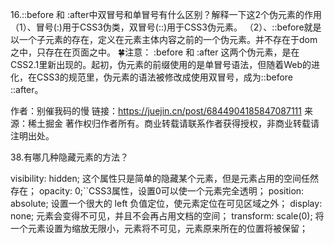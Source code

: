 
16.::before 和 :after中双冒号和单冒号有什么区别？解释一下这2个伪元素的作用
（1）、冒号(:)用于CSS3伪类，双冒号(::)用于CSS3伪元素。
（2）、::before就是以一个子元素的存在，定义在元素主体内容之前的一个伪元素。并不存在于dom之中，只存在在页面之中。
🍀注意： :before 和 :after 这两个伪元素，是在CSS2.1里新出现的。起初，伪元素的前缀使用的是单冒号语法，但随着Web的进化，在CSS3的规范里，伪元素的语法被修改成使用双冒号，成为::before ::after。

作者：别催我码的慢
链接：<https://juejin.cn/post/6844904185847087111>
来源：稀土掘金
著作权归作者所有。商业转载请联系作者获得授权，非商业转载请注明出处。

38.有哪几种隐藏元素的方法？

visibility: hidden; 这个属性只是简单的隐藏某个元素，但是元素占用的空间任然存在；
opacity: 0;``CSS3属性，设置0可以使一个元素完全透明；
position: absolute; 设置一个很大的 left 负值定位，使元素定位在可见区域之外；
display: none; 元素会变得不可见，并且不会再占用文档的空间；
transform: scale(0); 将一个元素设置为缩放无限小，元素将不可见，元素原来所在的位置将被保留；
<div hidden="hidden"> HTML5属性,效果和display:none;相同，但这个属性用于记录一个元素的状态；
height: 0; 将元素高度设为 0 ，并消除边框；
filter: blur(0); CSS3属性，括号内的数值越大，图像高斯模糊的程度越大，到达一定程度可使图像消失（此处感谢小伙伴支持）；

39.li与li之间有看不见的空白间隔是什么原因引起的？有什么解决办法？
li排列受到中间空白(回车/空格)等的影响，因为空白也属于字符，会被应用样式占据空间，产生间隔。解决办法：

在ul中用font-size：0（谷歌不支持）；可以使用letter-space：-3px;
设置float：left；

41.🤭全屏滚动的原理是什么？用到了CSS的哪些属性？
全屏滚动有点类似于轮播，整体的元素一直排列下去，假设有5个需要展示的全屏页面，那么高度是500%，只是展示100%。也可以理解为超出隐藏部分，滚动时显示。
可能用到的CSS属： overflow:hidden; transform:translate(100%, 100%); display:none;
❤️拓展 ： 也可以利用全屏视觉滚动差，使用background-attachment: fixed; 来实现全屏效果。（这里是细心的小伙伴提出的另一个idea🤨）

1. 获取当前页面的滚动位置

```js
const getScrollPosition = (el = window) => ({
    x: el.pageXOffset !== undefined ? el.pageXOffset : el.scrollLeft,
    y: el.pageYOffset !== undefined ? el.pageYOffset : el.scrollTop
})
getScrollPosition(); // {x: 0, y: 200}
```

2. 平滑滚动到页面顶部
const scrollToTop = () => {
    const c = document.documentElement.scrollTop || document.body.scrollTop
    if (c > 0) {
        window.requestAnimationFrame(scrollToTop)
        window.scrollTo(0, c - c / 8)
    }
}
scrollToTop()

3. 确定设备是移动设备还是台式机/笔记本电脑
const detectDeviceType = () =>
    /Android|webOS|iPhone|iPad|iPod|BlackBerry|IEMobile|Opera Mini/i
    .test(navigator.userAgent) ?
    'Mobile' : 'Desktop'
detectDeviceType() // "Mobile" or "Desktop"

4. 带图带事件的桌面通知
function doNotify(title, options = {}, events = {}) {
  const notification = new Notification(title, options)
  for (let event in events) {
    notification[event] = events[event]
  }
}

function notify(title, options = {}, events = {}) {
  if (!('Notification' in window)) {
    return console.error('This browser does not support desktop notification')
  } else if (Notification.permission === 'granted') {
    doNotify(title, options, events)
  } else if (Notification.permission !== 'denied') {
    Notification.requestPermission().then(function (permission) {
      if (permission === 'granted') {
        doNotify(title, options, events)
      }
    })
  }
}
notify(
  '中奖提示',
  {
    icon: 'https://sf1-ttcdn-tos.pstatp.com/img/user-avatar/f1a9f122e925aeef5e4534ff7f706729~300x300.image',
    body: '恭喜你，掘金签到一等奖',
    tag: 'prize'
  },
  {
    onclick(ev) {
      console.log(ev)
      ev.target.close()
      window.focus()
    }
  }
)

5. 数组转树
function treeDataTranslate(data, id = 'id', pid = 'pId') {
  var res = []
  var temp = {}
  for (var i = 0; i < data.length; i++) {
    temp[data[i][id]] = data[i]
  }
  for (var k = 0; k < data.length; k++) {
    if (temp[data[k][pid]] && data[k][id] !== data[k][pid]) {
      if (!temp[data[k][pid]]['children']) {
        temp[data[k][pid]]['children'] = []
      }
      temp[data[k][pid]]['children'].push(data[k])
    } else {
      res.push(data[k])
    }
  }
  return res
}

6. 禁用在浏览器打开控制台
setInterval(function () {
  check()
}, 4000)
var check = function () {
  function doCheck(a) {
    if [('' + a / a]('length') !== 1 || a % 20 === 0) {
      ;(function () {}['constructor']('debugger')())
    } else {
      ;(function () {}['constructor']('debugger')())
    }
    doCheck(++a)
  }
  try {
    doCheck(0)
  } catch (err) {}
}
check()

7. 函数柯里化
function add() {
  let args = [...arguments]
  function _add() {
      args.push(...arguments)
return_add
  }
  _add.toString = function () {
      return args.reduce((pre, cur) => {
          return pre + cur
      })
  }
return_add
}
console.log(add(1, 2)(3, 4)(5)(6)()().toString())

8. toFullScreen：全屏
function toFullScreen() {
  let elem = document.body
  elem.webkitRequestFullScreen
    ? elem.webkitRequestFullScreen()
    : elem.mozRequestFullScreen
    ? elem.mozRequestFullScreen()
    : elem.msRequestFullscreen
    ? elem.msRequestFullscreen()
    : elem.requestFullScreen
    ? elem.requestFullScreen()
    : alert('浏览器不支持全屏')
}

9. exitFullscreen：退出全屏
function exitFullscreen() {
  let elem = parent.document
  elem.webkitCancelFullScreen
    ? elem.webkitCancelFullScreen()
    : elem.mozCancelFullScreen
    ? elem.mozCancelFullScreen()
    : elem.cancelFullScreen
    ? elem.cancelFullScreen()
    : elem.msExitFullscreen
    ? elem.msExitFullscreen()
    : elem.exitFullscreen
    ? elem.exitFullscreen()
    : alert('切换失败,可尝试Esc退出')
}

10. 禁止右键、选择、复制
;['contextmenu', 'selectstart', 'copy'].forEach(function (ev) {
  document.addEventListener(ev, function (event) {
    return (event.returnValue = false)
  })
})

11. 首字母大写
let firstUpperCase = ([first, ...rest]) => first?.toUpperCase() + rest.join('')

12. 数据类型验证
function typeOf(obj) {
  const toString = Object.prototype.toString
  const map = {
    '[object Boolean]': 'boolean',
    '[object Number]': 'number',
    '[object String]': 'string',
    '[object Function]': 'function',
    '[object Array]': 'array',
    '[object Date]': 'date',
    '[object RegExp]': 'regExp',
    '[object Undefined]': 'undefined',
    '[object Null]': 'null',
    '[object Object]': 'object',
    '[object FormData]': 'formData',
    '[object Symbol]': 'symbol',
    '[object BigInt]': 'bigint'
  }
  return map[toString.call(obj)]
}

13. 复制文本
copyPersonURL(content) {
  let that = this
  if (window.ClipboardData) {
      window.clipboardData.setData('text', content)
  } else {
      ;(function (content) {
          document.oncopy = function (e) {
              e.clipboardData.setData('text', content)
              e.preventDefault()
              document.oncopy = null
          }
      })(content)
      document.execCommand('Copy')
  }
}

14.docx文件转html
部分样式无法实现，所以最好还是后端去实现，后端的比较成熟，这里用vue来演示
需要安装插件mammoth
npm install mammoth --save

    <input type="file" name="file" @change="changeFile" />
    <div id="wordView" v-html="wordText" />

import mammoth from "mammoth"

    //选择本地文件预览
    changeFile(event) {
      // if(event.target.files[0].name.indexOf('docx')>-1){
        let that = this;
        let file = event.target.files[0];
        let reader = new FileReader();
        reader.onload = function (loadEvent) {
          let arrayBuffer = loadEvent.target.result; //arrayBuffer
          mammoth
            .convertToHtml({ arrayBuffer: arrayBuffer })
            // .convertToMarkdown({ arrayBuffer: arrayBuffer })
            .then(that.displayResult)
            .done();
        };
        reader.readAsArrayBuffer(file);
      // }
    },
    //页面渲染
    displayResult(result) {
      console.log(result.value)
      this.wordText = result.value;
    }

15.验证'()'是否成对出现
[..."(())()(()())"].reduce((a,i)=> i === '(' ? a+1 : a-1 , 0);
// 输出0则是

16.判断当前标签页是否激活
const isTabInView = () => !document.hidden

17.打开浏览器打印框
const showPrintDialog = () => window.print()

18.html转图片
需要安装插件dom-to-image
npm install dom-to-image

import domtoimage from 'dom-to-image';
downLoadPhoto () {
  const node = document.getElementById('table')//对应的html标签id
  domtoimage.toPng(node)
    .then((dataUrl) => {
      const img = new Image()
      img.src = dataUrl
      // 将获取到的base64下载下来
      const imgUrl = img.src
      if (window.navigator.msSaveOrOpenBlob) {
        const bstr = atob[imgUrl.split(','](1))
        let n = bstr.length
        const u8arr = new Uint8Array(n)
        while (n--) {
          u8arr[n] = bstr.charCodeAt(n)
        }
        const blob = new Blob([u8arr])
        window.navigator.msSaveOrOpenBlob(blob, 'chart-download' + '.' + 'png')
      } else {
        // 这里就按照chrome等新版浏览器来处理
        const a = document.createElement('a')
        a.href = imgUrl
        a.setAttribute('download', 'chart-download')
        a.click()
      }
    })
}

19.字符串转base与base64转字符串
// 加密
function base64EncodeUnicode(str) {
    return btoa(encodeURIComponent(str).replace(/%([0-9A-F]{2})/g, function(match, p1) {
        return String.fromCharCode('0x' + p1);
    }));
}
// 解密
function base64DecodeUnicode(str) {
    return decodeURIComponent(atob(str).split('').map(function(c) {
        return '%' + ('00' + c.charCodeAt(0).toString(16)).slice(-2);
    }).join(''));
}

20.图片添加水印
const setWatermark = ({
  url = '',
  textAlign = 'center',
  textBaseline = 'middle',
  font = "20px Microsoft Yahei",
  fillStyle = 'rgba(184, 184, 184, 0.8)',
  content = '水印',
  cb = null,
  textX = 100,
  textY = 30
} = {}) => {
  const img = new Image()
  img.src = url
  img.crossOrigin = 'anonymous'
  img.onload = function () {
    const canvas = document.createElement('canvas')
    // 斜式水印处理
    const _w = img.width
const_h = img.height
    const clientWidth = document.body.clientWidth
const proportion =_h /_w

    canvas.width = _w
    canvas.height = _h
    const ctx = canvas.getContext('2d')
    ctx.drawImage(img, 0, 0, clientWidth, clientWidth * proportion)
    ctx.textAlign = textAlign
    ctx.textBaseline = textBaseline
    ctx.font = font
    ctx.fillStyle = fillStyle
    // ctx.fillText(content, _w - textX, _h - textY) // 右下角水印

    // 斜式水印
    ctx.rotate((-15 * Math.PI) / 180)
    for (let i = 0; i < 5; i++) {
      for (let j = 0; j < 7; j++) {
        ctx.fillText(content, i * (clientWidth / 5), j * (clientWidth * proportion / 5))
      }
    }
    const base64Url = canvas.toDataURL()
    cb && cb(base64Url)
  }
}
//  用法
setWatermark({
  url: 'xxxx',
  content: '测试水印',
  cb: (base64Url) => {
    console.log(base64Url)
  }
})

21.获取hh:mm:ss时间
const timeFormat = date => date.toTimeString().slice(0, 8)
timeFormat(new Date())

22.移动端获取软键盘高度
// ios软键盘弹起后 可以修改固定底部的元素bottom的值
visualViewport.addEventListener('resize', () => {
  let keyboardHeight = document.body.clientHeight - visualViewport.height
})

一、日期处理

1. 检查日期是否有效
该方法用于检测给出的日期是否有效：
const isDateValid = (...val) => !Number.isNaN(new Date(...val).valueOf());

isDateValid("December 17, 1995 03:24:00");  // true
复制代码
2. 计算两个日期之间的间隔
该方法用于计算两个日期之间的间隔时间：
const dayDif = (date1, date2) => Math.ceil(Math.abs(date1.getTime() - date2.getTime()) / 86400000)

dayDif(new Date("2021-11-3"), new Date("2022-2-1"))  // 90
复制代码
距离过年还有90天~
3. 查找日期位于一年中的第几天
该方法用于检测给出的日期位于今年的第几天：
const dayOfYear = (date) => Math.floor((date - new Date(date.getFullYear(), 0, 0)) / 1000 / 60 / 60 / 24);

dayOfYear(new Date());   // 307
复制代码
2021年已经过去300多天了~
4. 时间格式化
该方法可以用于将时间转化为hour:minutes:seconds的格式：
const timeFromDate = date => date.toTimeString().slice(0, 8);

timeFromDate(new Date(2021, 11, 2, 12, 30, 0));  // 12:30:00
timeFromDate(new Date());  // 返回当前时间 09:00:00
复制代码
二、字符串处理

1. 字符串首字母大写
该方法用于将英文字符串的首字母大写处理：
const capitalize = str => str.charAt(0).toUpperCase() + str.slice(1)

capitalize("hello world")  // Hello world
复制代码
2. 翻转字符串
该方法用于将一个字符串进行翻转操作，返回翻转后的字符串：
const reverse = str => str.split('').reverse().join('');

reverse('hello world');   // 'dlrow olleh'
复制代码
3. 随机字符串
该方法用于生成一个随机的字符串：
const randomString = () => Math.random().toString(36).slice(2);

randomString();
复制代码
4. 截断字符串
该方法可以从指定长度处截断字符串:
const truncateString = (string, length) => string.length < length ? string : `${string.slice(0, length - 3)}...`;

truncateString('Hi, I should be truncated because I am too loooong!', 36)   // 'Hi, I should be truncated because...'
复制代码
5. 去除字符串中的HTML
该方法用于去除字符串中的HTML元素：
const stripHtml = html => (new DOMParser().parseFromString(html, 'text/html')).body.textContent || '';
复制代码
三、数组处理

1. 从数组中移除重复项
该方法用于移除数组中的重复项：
const removeDuplicates = (arr) => [...new Set(arr)];

console.log(removeDuplicates([1, 2, 2, 3, 3, 4, 4, 5, 5, 6]));
复制代码
2. 判断数组是否为空
该方法用于判断一个数组是否为空数组，它将返回一个布尔值：
const isNotEmpty = arr => Array.isArray(arr) && arr.length > 0;

isNotEmpty([1, 2, 3]);  // true
复制代码
3. 合并两个数组
可以使用下面两个方法来合并两个数组：
const merge = (a, b) => a.concat(b);

const merge = (a, b) => [...a, ...b];
复制代码
四、数字操作

1. 判断一个数是奇数还是偶数
该方法用于判断一个数字是奇数还是偶数：
const isEven = num => num % 2 === 0;

isEven(996);
复制代码
2. 获得一组数的平均值
const average = (...args) => args.reduce((a, b) => a + b) / args.length;

average(1, 2, 3, 4, 5);   // 3
复制代码
3. 获取两个整数之间的随机整数
该方法用于获取两个整数之间的随机整数
const random = (min, max) => Math.floor(Math.random() * (max - min + 1) + min);

random(1, 50);
复制代码
4. 指定位数四舍五入
该方法用于将一个数字按照指定位进行四舍五入：
const round = (n, d) => Number(Math.round(n + "e" + d) + "e-" + d)

round(1.005, 2) //1.01
round(1.555, 2) //1.56
复制代码
五、颜色操作

1. 将RGB转化为十六机制
该方法可以将一个RGB的颜色值转化为16进制值：
const rgbToHex = (r, g, b) => "#" + ((1 << 24) + (r << 16) + (g << 8) + b).toString(16).slice(1);

rgbToHex(255, 255, 255);  // '#ffffff'
复制代码
2. 获取随机十六进制颜色
该方法用于获取一个随机的十六进制颜色值：
const randomHex = () => `#${Math.floor(Math.random() * 0xffffff).toString(16).padEnd(6, "0")}`;

randomHex();
复制代码
六、浏览器操作

1. 复制内容到剪切板
该方法使用 navigator.clipboard.writeText 来实现将文本复制到剪贴板：
const copyToClipboard = (text) => navigator.clipboard.writeText(text);

copyToClipboard("Hello World");
复制代码
2. 清除所有cookie
该方法可以通过使用 document.cookie 来访问 cookie 并清除存储在网页中的所有 cookie：
const clearCookies = document.cookie.split(';').forEach(cookie => document.cookie = cookie.replace(/^ +/, '').replace(/=.*/, `=;expires=${new Date(0).toUTCString()};path=/`));
复制代码
3. 获取选中的文本
该方法通过内置的 getSelection 属性获取用户选择的文本：
const getSelectedText = () => window.getSelection().toString();

getSelectedText();
复制代码
4. 检测是否是黑暗模式
该方法用于检测当前的环境是否是黑暗模式，它是一个布尔值：
const isDarkMode = window.matchMedia && window.matchMedia('(prefers-color-scheme: dark)').matches

console.log(isDarkMode)
复制代码
5. 滚动到页面顶部
该方法用于在页面中返回顶部：
const goToTop = () => window.scrollTo(0, 0);

goToTop();
复制代码
6. 判断当前标签页是否激活
该方法用于检测当前标签页是否已经激活：
const isTabInView = () => !document.hidden;
复制代码
7. 判断当前是否是苹果设备
该方法用于检测当前的设备是否是苹果的设备：
const isAppleDevice = () => /Mac|iPod|iPhone|iPad/.test(navigator.platform);

isAppleDevice();
复制代码
8. 是否滚动到页面底部
该方法用于判断页面是否已经底部：
const scrolledToBottom = () => document.documentElement.clientHeight + window.scrollY >= document.documentElement.scrollHeight;
复制代码
9. 重定向到一个URL
该方法用于重定向到一个新的URL：
const redirect = url => location.href = url

redirect("https://www.google.com/")
复制代码
10. 打开浏览器打印框
该方法用于打开浏览器的打印框：
const showPrintDialog = () => window.print()
复制代码
七、其他操作

1. 随机布尔值
该方法可以返回一个随机的布尔值，使用Math.random()可以获得0-1的随机数，与0.5进行比较，就有一半的概率获得真值或者假值。
const randomBoolean = () => Math.random() >= 0.5;

randomBoolean();
复制代码
2. 变量交换
可以使用以下形式在不适用第三个变量的情况下，交换两个变量的值：
[foo, bar] = [bar, foo];
复制代码
3. 获取变量的类型
该方法用于获取一个变量的类型：
const trueTypeOf = (obj) => Object.prototype.toString.call(obj).slice(8, -1).toLowerCase();

trueTypeOf('');     // string
trueTypeOf(0);      // number
trueTypeOf();       // undefined
trueTypeOf(null);   // null
trueTypeOf({});     // object
trueTypeOf([]);     // array
trueTypeOf(0);      // number
trueTypeOf(() => {});  // function
复制代码
4. 华氏度和摄氏度之间的转化
该方法用于摄氏度和华氏度之间的转化：
const celsiusToFahrenheit = (celsius) => celsius *9/5 + 32;
const fahrenheitToCelsius = (fahrenheit) => (fahrenheit - 32)* 5/9;

celsiusToFahrenheit(15);    // 59
celsiusToFahrenheit(0);     // 32
celsiusToFahrenheit(-20);   // -4
fahrenheitToCelsius(59);    // 15
fahrenheitToCelsius(32);    // 0
复制代码
5. 检测对象是否为空
该方法用于检测一个JavaScript对象是否为空：
const isEmpty = obj => Reflect.ownKeys(obj).length === 0 && obj.constructor === Object;
